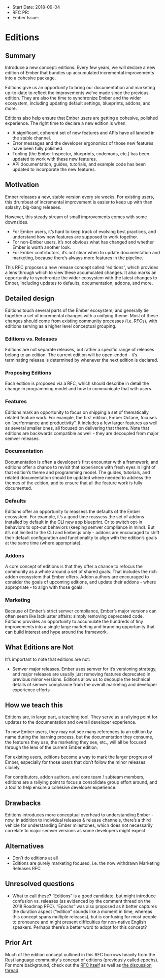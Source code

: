 - Start Date: 2018-09-04
- RFC PR:
- Ember Issue:

# Editions

## Summary

Introduce a new concept: editions. Every few years, we will declare a new edition of Ember that bundles up accumulated incremental improvements into a cohesive package.

Editions give us an opportunity to bring our documentation and marketing up-to-date to reflect the improvements we’ve made since the previous edition. They are also the time to synchronize Ember and the wider ecosystem, including updating default settings, blueprints, addons, and more.

Editions also help ensure that Ember users are getting a cohesive, polished experience. The right time to declare a new edition is when:


- A significant, coherent set of new features and APIs have all landed in the stable channel.
- Error messages and the developer ergonomics of those new features have been fully polished.
- Tooling (the Ember Inspector, blueprints, codemods, etc.) has been updated to work with these new features.
- API documentation, guides, tutorials, and example code has been updated to incorporate the new features.

## Motivation

Ember releases a new, stable version every six weeks. For existing users, this drumbeat of incremental improvement is easier to keep up with than splashy, big-bang releases.

However, this steady stream of small improvements comes with some downsides.

- For Ember users, it’s hard to keep track of evolving best practices, and understand how new features are supposed to work together.
- For non-Ember users, it’s not obvious what has changed and whether Ember is worth another look.
- For Ember contributors, it’s not clear when to update documentation and marketing, because there’s always more features in the pipeline.

This RFC proposes a new release concept called “editions”, which provides a lens through which to view these accumulated changes. It also marks an opportunity to synchronize the wider ecosystem with the latest changes to Ember, including updates to defaults, documentation, addons, and more.

## Detailed design

Editions touch several parts of the Ember ecosystem, and generally tie together a set of incremental changes with a unifying theme. Most of these changes should come from existing community processes (i.e. RFCs), with editions serving as a higher level conceptual grouping.

### Editions vs. Releases
Editions are not separate releases, but rather a specific range of releases belong to an edition. The current edition will be open-ended - it’s terminating release is determined by whenever the next edition is declared.

### Proposing Editions
Each edition is proposed via a RFC, which should describe in detail the change in programming model and how to communicate that with users.

### Features
Editions mark an opportunity to focus on shipping a set of thematically related feature work. For example, the first edition, Ember Octane, focuses on “performance and productivity”. It includes a few larger features as well as several smaller ones, all focused on delivering that theme. Note that editions are backwards compatible as well - they are decoupled from major semver releases.

### Documentation
Documentation is often a developer’s first encounter with a framework, and editions offer a chance to revisit that experience with fresh eyes in light of that edition’s theme and programming model. The guides, tutorials, and related documentation should be updated where needed to address the themes of the edition, and to ensure that all the feature work is fully documented.

### Defaults
Editions offer an opportunity to reassess the defaults of the Ember ecosystem. For example, it’s a good time reassess the set of addons installed by default in the CLI new app blueprint. Or to switch opt-in behaviors to opt-out behaviors (keeping semver compliance in mind). But it’s not limited to the CLI and Ember.js only - addons are encouraged to shift their default configuration and functionality to align with the edition’s goals at the same time (where appropriate).

### Addons
A core concept of editions is that they offer a chance to refocus the community as a whole around a set of shared goals. That includes the rich addon ecosystem that Ember offers. Addon authors are encouraged to consider the goals of upcoming editions, and update their addons - where appropriate - to align with those goals.

### Marketing
Because of Ember’s strict semver compliance, Ember’s major versions can often seem like lackluster affairs: simply removing deprecated code. Editions provides an opportunity to accumulate the hundreds of tiny improvements into a single large marketing and branding opportunity that can build interest and hype around the framework.

## What Editions are Not

It’s important to note that editions are not:

- Semver major releases. Ember uses semver for it’s versioning strategy, and major releases are usually just removing features deprecated in previous minor versions. Editions allow us to decouple the technical details of semver compliance from the overall marketing and developer experience efforts


## How we teach this

Editions are, in large part, a teaching tool. They serve as a rallying point for updates to the documentation and overall developer experience.

To new Ember users, they may not see many references to an edition by name during the learning process, but the documentation they consume, the features they use, the marketing they see, etc., will all be focused through the lens of the current Ember edition.

For existing users, editions become a way to mark the larger progress of Ember, especially for those users that don’t follow the minor releases closely.

For contributors, addon authors, and core team / subteam members, editions are a rallying point to focus a consolidate group effort around, and a tool to help ensure a cohesive developer experience.

## Drawbacks

Editions introduces more conceptual overhead to understanding Ember - now, in addition to individual releases & release channels, there’s a third vehicle for understanding Ember milestones, which does not necessarily correlate to major semver versions as some developers might expect.

## Alternatives

- Don’t do editions at all
- Editions are purely marketing focused, i.e. the now withdrawn Marketing Releases RFC

## Unresolved questions

- What to call these? “Editions” is a good candidate, but might introduce confusion vs. releases (as evidenced by the comment thread on the 2018 Roadmap RFC). “Epochs” was also proposed as it better captures the duration aspect (“edition” sounds like a moment in time, whereas this concept spans multiple releases), but is confusing for most people to pronounce and might present difficulties for non-native English speakers. Perhaps there’s a better word to adopt for this concept?

## Prior Art

Much of the edition concept outlined in this RFC borrows heavily from the Rust language community's concept of editions (previously called epochs). For more background, check out the [RFC itself](https://github.com/rust-lang/rfcs/blob/master/text/2052-epochs.md) as well as [the discussion thread](https://internals.rust-lang.org/t/evolving-rust-through-epochs/5475)
